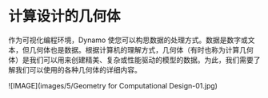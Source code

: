 

# 计算设计的几何体

作为可视化编程环境，Dynamo 使您可以构思数据的处理方式。数据是数字或文本，但几何体也是数据。根据计算机的理解方式，几何体（有时也称为计算几何体）是我们可以用来创建精美、复杂或性能驱动的模型的数据。为此，我们需要了解我们可以使用的各种几何体的详细内容。

![IMAGE](images/5/Geometry for Computational Design-01.jpg)

